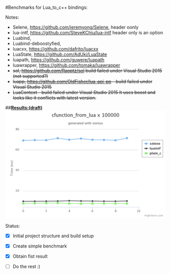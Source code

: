 #Benchmarks for Lua_to_c++ bindings:

Notes:
- Selene, https://github.com/jeremyong/Selene, header oonly
- lua-intf, https://github.com/SteveKChiu/lua-intf header only is an option
- Luabind, 
- Luabind-deboostyfied, 
- luacxx, https://github.com/dafrito/luacxx
- LuaState, https://github.com/AdUki/LuaState
- luapath, https://github.com/guwere/luapath
- luawrapper, https://github.com/tomaka/luawrapper
- ~~sol, https://github.com/Rapptz/sol build failed under Visual Studio 2015 (not supported?)~~
- ~~luapp, https://github.com/OldFisher/lua-api-pp - build failed under Visual Studio 2015~~
- ~~LuaContext - build failed under Visual Studio 2015 It uses boost and looks like it conflicts with latest version.~~
 
##[**Results:(draft)**](https://raw.githubusercontent.com/bagobor/cpp2lua-buindings-battle/master/results/cfunction_from_lua.html)
![c_function_from_lua](https://raw.githubusercontent.com/bagobor/cpp2lua-buindings-battle/master/results/cfunction_from_lua.png)

Status:
- [x] Initial project structure and build setup
- [x] Create simple benchmark
- [x] Obtain fist result
- [ ] Do the rest :)




